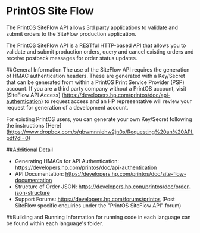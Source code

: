 # PrintOS Site Flow

The PrintOS SiteFlow API allows 3rd party applications to validate and submit orders to the SiteFlow production application.

The PrintOS SiteFlow API is a RESTful HTTP-based API that allows you to validate and submit production orders, query and cancel existing orders and receive postback messages for order status updates.

##General Information
The use of the SiteFlow API requires the generation of HMAC authentication headers. These are generated with a Key/Secret that can be generated from within a PrintOS Print Service Provider (PSP) account.
If you are a third party company without a PrintOS account, visit [SiteFlow API Access] (https://developers.hp.com/printos/doc/api-authentication) to request access and an HP representative will review your request for generation of a development account.

For existing PrintOS users, you can generate your own Key/Secret following the instructions [Here] (https://www.dropbox.com/s/qbwmnniehw2jn0s/Requesting%20an%20API.pdf?dl=0)

##Additional Detail
* Generating HMACs for API Authentication: https://developers.hp.com/printos/doc/api-authentication
* API Documentation: https://developers.hp.com/printos/doc/site-flow-documentation
* Structure of Order JSON: https://developers.hp.com/printos/doc/order-json-structure
* Support Forums: https://developers.hp.com/forums/printos (Post SiteFlow specific enquiries under the "PrintOS SiteFlow API" forum) 

##Building and Running
Information for running code in each language can be found within each language's folder.
